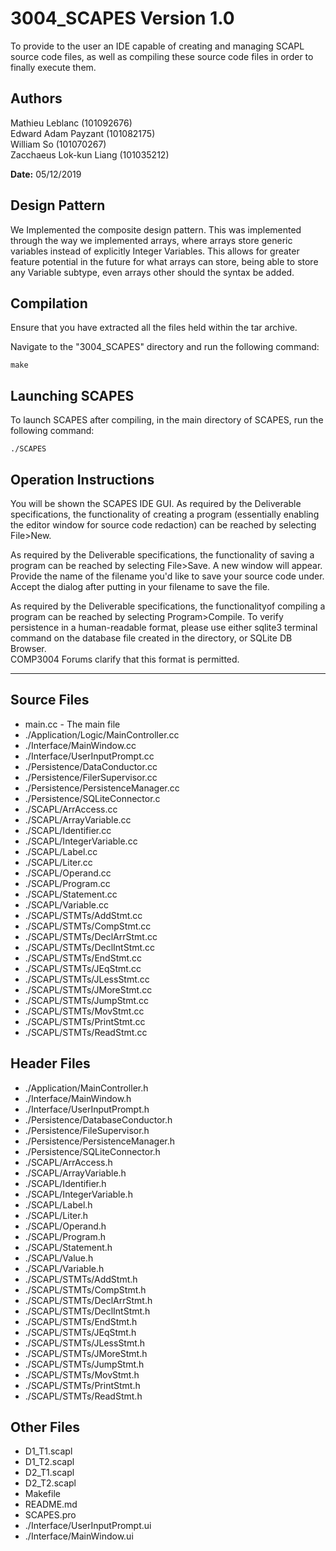 # 3004_SCAPES Version 1.0

To provide to the user an IDE capable of creating and managing SCAPL source code files, as well as compiling these source code files in order to finally execute them.

## Authors

Mathieu Leblanc (101092676)  
Edward Adam Payzant (101082175)  
William So (101070267)  
Zacchaeus Lok-kun Liang (101035212)

**Date:** 05/12/2019

## Design Pattern

We Implemented the composite design pattern. This was implemented through the way we implemented arrays, where arrays store generic variables instead of explicitly Integer Variables. This allows for greater feature potential in the future for what arrays can store, being able to store any Variable subtype, even arrays other should the syntax be added.

## Compilation

Ensure that you have extracted all the files held within the tar archive.

Navigate to the "3004_SCAPES" directory and run the following command:

    make

## Launching SCAPES

To launch SCAPES after compiling, in the main directory of SCAPES, run the following command:

    ./SCAPES

## Operation Instructions

You will be shown the SCAPES IDE GUI.
As required by the Deliverable specifications, the functionality of creating a program (essentially enabling the editor window for source code redaction) can be reached by selecting File>New.

As required by the Deliverable specifications, the functionality of saving a program can be reached by selecting File>Save.
A new window will appear. Provide the name of the filename you'd like to save your source code
under.
Accept the dialog after putting in your filename to save the file.

As required by the Deliverable specifications, the functionalityof compiling a program can be reached by selecting Program>Compile. To verify persistence in a human-readable format, please use either sqlite3 terminal command on the database file created in the directory, or SQLite DB Browser.  
COMP3004 Forums clarify that this format is permitted.

---

## Source Files

- main.cc - The main file  
- ./Application/Logic/MainController.cc  
- ./Interface/MainWindow.cc  
- ./Interface/UserInputPrompt.cc  
- ./Persistence/DataConductor.cc  
- ./Persistence/FilerSupervisor.cc  
- ./Persistence/PersistenceManager.cc  
- ./Persistence/SQLiteConnector.c  
- ./SCAPL/ArrAccess.cc  
- ./SCAPL/ArrayVariable.cc  
- ./SCAPL/Identifier.cc  
- ./SCAPL/IntegerVariable.cc  
- ./SCAPL/Label.cc  
- ./SCAPL/Liter.cc  
- ./SCAPL/Operand.cc  
- ./SCAPL/Program.cc  
- ./SCAPL/Statement.cc  
- ./SCAPL/Variable.cc  
- ./SCAPL/STMTs/AddStmt.cc  
- ./SCAPL/STMTs/CompStmt.cc  
- ./SCAPL/STMTs/DeclArrStmt.cc  
- ./SCAPL/STMTs/DeclIntStmt.cc  
- ./SCAPL/STMTs/EndStmt.cc  
- ./SCAPL/STMTs/JEqStmt.cc  
- ./SCAPL/STMTs/JLessStmt.cc  
- ./SCAPL/STMTs/JMoreStmt.cc  
- ./SCAPL/STMTs/JumpStmt.cc  
- ./SCAPL/STMTs/MovStmt.cc  
- ./SCAPL/STMTs/PrintStmt.cc  
- ./SCAPL/STMTs/ReadStmt.cc

## Header Files

- ./Application/MainController.h  
- ./Interface/MainWindow.h  
- ./Interface/UserInputPrompt.h  
- ./Persistence/DatabaseConductor.h
- ./Persistence/FileSupervisor.h
- ./Persistence/PersistenceManager.h
- ./Persistence/SQLiteConnector.h
- ./SCAPL/ArrAccess.h
- ./SCAPL/ArrayVariable.h
- ./SCAPL/Identifier.h
- ./SCAPL/IntegerVariable.h
- ./SCAPL/Label.h
- ./SCAPL/Liter.h
- ./SCAPL/Operand.h
- ./SCAPL/Program.h
- ./SCAPL/Statement.h
- ./SCAPL/Value.h
- ./SCAPL/Variable.h
- ./SCAPL/STMTs/AddStmt.h
- ./SCAPL/STMTs/CompStmt.h
- ./SCAPL/STMTs/DeclArrStmt.h
- ./SCAPL/STMTs/DeclIntStmt.h
- ./SCAPL/STMTs/EndStmt.h
- ./SCAPL/STMTs/JEqStmt.h
- ./SCAPL/STMTs/JLessStmt.h
- ./SCAPL/STMTs/JMoreStmt.h
- ./SCAPL/STMTs/JumpStmt.h
- ./SCAPL/STMTs/MovStmt.h
- ./SCAPL/STMTs/PrintStmt.h
- ./SCAPL/STMTs/ReadStmt.h

## Other Files

- D1_T1.scapl  
- D1_T2.scapl  
- D2_T1.scapl
- D2_T2.scapl  
- Makefile  
- README.md  
- SCAPES.pro  
- ./Interface/UserInputPrompt.ui  
- ./Interface/MainWindow.ui  
